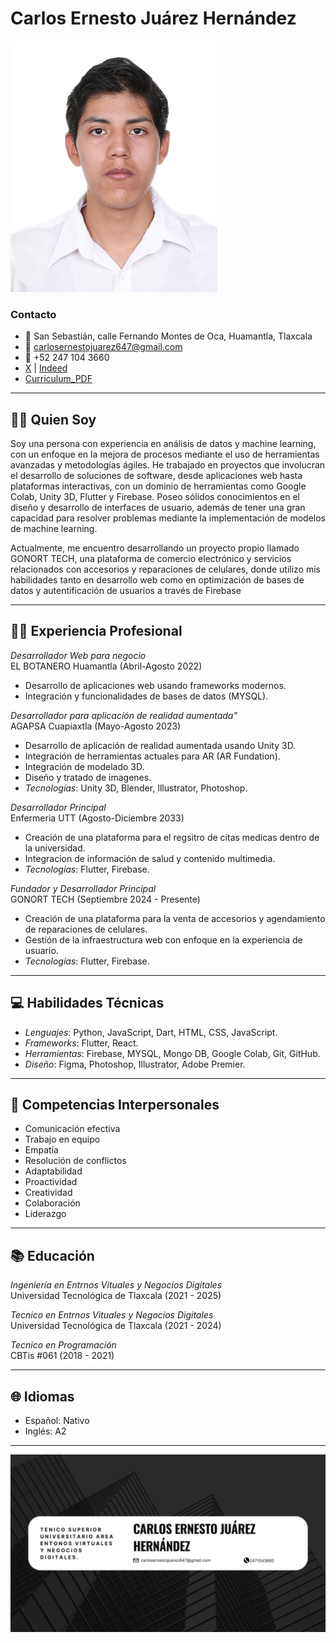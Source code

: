 # Carlos Ernesto Juárez Hernández
![Foto de perfil](IMG_8329.jpg)
### Contacto
- 📍 San Sebastián, calle Fernando Montes de Oca, Huamantla, Tlaxcala
- 📧 carlosernestojuarez647@gmail.com
- 📱 +52 247 104 3660
- [X](https://x.com/NeztoGGz?t=tvG4_27QTH0-YHDe5krv5w&s=09) | [Indeed](https://profile.indeed.com/?hl=es_MX&co=MX&from=gnav-homepage)
- [Curriculum_PDF](Currículum_JuarezCarlos.pdf)

---
## 🙋‍♂️ Quien Soy
Soy una persona con experiencia en análisis de datos y machine learning, con un enfoque en la mejora de procesos mediante el uso de herramientas avanzadas y metodologías ágiles. He trabajado en proyectos que involucran el desarrollo de soluciones de software, desde aplicaciones web hasta plataformas interactivas, con un dominio de herramientas como Google Colab, Unity 3D, Flutter y Firebase. Poseo sólidos conocimientos en el diseño y desarrollo de interfaces de usuario, además de tener una gran capacidad para resolver problemas mediante la implementación de modelos de machine learning.

Actualmente, me encuentro desarrollando un proyecto propio llamado GONORT TECH, una plataforma de comercio electrónico y servicios relacionados con accesorios y reparaciones de celulares, donde utilizo mis habilidades tanto en desarrollo web como en optimización de bases de datos y autentificación de usuarios a través de Firebase

---

## 👨‍💻 Experiencia Profesional

*Desarrollador Web para negocio*  
EL BOTANERO Huamantla (Abril-Agosto 2022)
- Desarrollo de aplicaciones web usando frameworks modernos.
- Integración y funcionalidades de bases de datos (MYSQL).

*Desarrollador para aplicación de realidad aumentada"*  
AGAPSA Cuapiaxtla (Mayo-Agosto 2023)
- Desarrollo de aplicación de realidad aumentada usando Unity 3D.
- Integración de herramientas actuales para AR (AR Fundation).
- Integración de modelado 3D.
- Diseño y tratado de imagenes.
- *Tecnologías*: Unity 3D, Blender, Illustrator, Photoshop.

*Desarrollador Principal*  
Enfermeria UTT (Agosto-Diciembre 2033)
- Creación de una plataforma para el regsitro de citas medicas dentro de la universidad.
- Integracion de información de salud y contenido multimedia.
- *Tecnologías*: Flutter, Firebase.

*Fundador y Desarrollador Principal*  
GONORT TECH (Septiembre 2024 - Presente)
- Creación de una plataforma para la venta de accesorios y agendamiento de reparaciones de celulares.
- Gestión de la infraestructura web con enfoque en la experiencia de usuario.
- *Tecnologías*: Flutter, Firebase.

---

## 💻 Habilidades Técnicas
- *Lenguajes*: Python, JavaScript, Dart, HTML, CSS, JavaScript.
- *Frameworks*: Flutter, React.
- *Herramientas*: Firebase, MYSQL, Mongo DB, Google Colab, Git, GitHub.
- *Diseño*: Figma, Photoshop, Illustrator, Adobe Premier.

---

## 🦾 Competencias Interpersonales
- Comunicación efectiva
- Trabajo en equipo
- Empatía
- Resolución de conflictos
- Adaptabilidad
- Proactividad
- Creatividad
- Colaboración
- Liderazgo
  
---

## 📚 Educación
*Ingeniería en Entrnos Vituales y Negocios Digitales*  
Universidad Tecnológica de Tlaxcala (2021 - 2025)

*Tecnico en Entrnos Vituales y Negocios Digitales*  
Universidad Tecnológica de Tlaxcala (2021 - 2024)

*Tecnico en Programación*  
CBTis #061 (2018 - 2021)

---

## 🌐 Idiomas
- Español: Nativo
- Inglés: A2

---
![Foto de perfil](banner.png)

